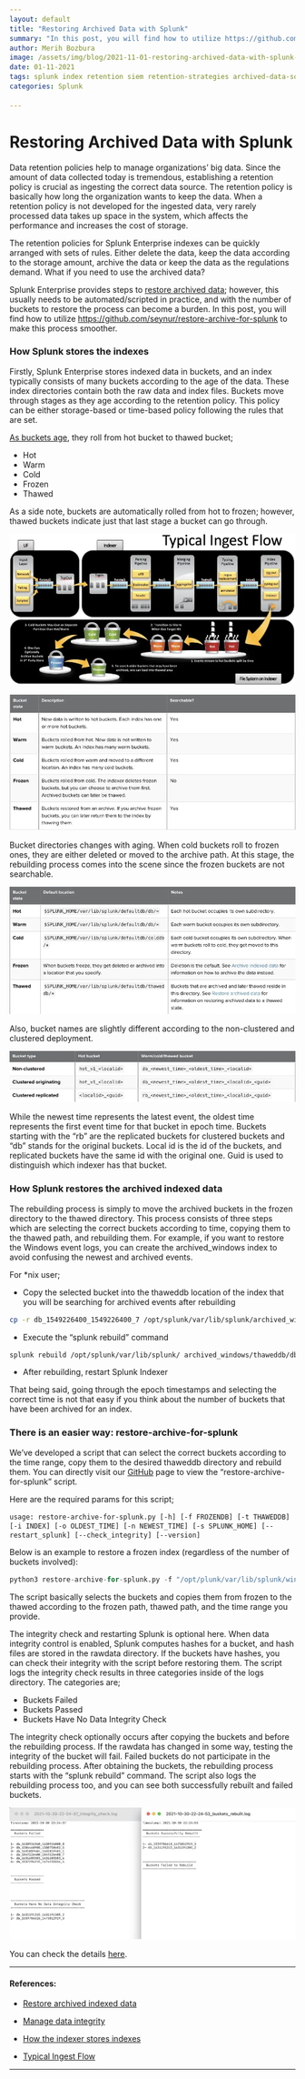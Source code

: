 ```yaml
---
layout: default
title: "Restoring Archived Data with Splunk"
summary: "In this post, you will find how to utilize https://github.com/seynur/restore-archive-for-splunk to make restoring process smoother."
author: Merih Bozbura
image: /assets/img/blog/2021-11-01-restoring-archived-data-with-splunk-1.webp
date: 01-11-2021
tags: splunk index retention siem retention-strategies archived-data-solutions
categories: Splunk

---
```


# Restoring Archived Data with Splunk

Data retention policies help to manage organizations’ big data. Since the amount of data collected today is tremendous, establishing a retention policy is crucial as ingesting the correct data source. The retention policy is basically how long the organization wants to keep the data. When a retention policy is not developed for the ingested data, very rarely processed data takes up space in the system, which affects the performance and increases the cost of storage.

The retention policies for Splunk Enterprise indexes can be quickly arranged with sets of rules. Either delete the data, keep the data according to the storage amount, archive the data or keep the data as the regulations demand. What if you need to use the archived data?

Splunk Enterprise provides steps to [restore archived data](https://github.com/seynur/restore-archive-for-splunk); however, this usually needs to be automated/scripted in practice, and with the number of buckets to restore the process can become a burden. In this post, you will find how to utilize https://github.com/seynur/restore-archive-for-splunk to make this process smoother.


### How Splunk stores the indexes

Firstly, Splunk Enterprise stores indexed data in buckets, and an index typically consists of many buckets according to the age of the data. These index directories contain both the raw data and index files. Buckets move through stages as they age according to the retention policy. This policy can be either storage-based or time-based policy following the rules that are set.

[As buckets age](https://docs.splunk.com/Documentation/Splunk/latest/Indexer/HowSplunkstoresindexes#How_data_ages), they roll from hot bucket to thawed bucket;

- Hot
- Warm
- Cold
- Frozen
- Thawed

As a side note, buckets are automatically rolled from hot to frozen; however, thawed buckets indicate just that last stage a bucket can go through.

![screenshot](/assets/img/blog/2021-11-01-restoring-archived-data-with-splunk-1.webp)

![screenshot](/assets/img/blog/2021-11-01-restoring-archived-data-with-splunk-2.webp)

Bucket directories changes with aging. When cold buckets roll to frozen ones, they are either deleted or moved to the archive path. At this stage, the rebuilding process comes into the scene since the frozen buckets are not searchable.

![screenshot](/assets/img/blog/2021-11-01-restoring-archived-data-with-splunk-3.webp)

Also, bucket names are slightly different according to the non-clustered and clustered deployment.

![screenshot](/assets/img/blog/2021-11-01-restoring-archived-data-with-splunk-4.webp)

While the newest time represents the latest event, the oldest time represents the first event time for that bucket in epoch time. Buckets starting with the “rb” are the replicated buckets for clustered buckets and “db” stands for the original buckets. Local id is the id of the buckets, and replicated buckets have the same id with the original one. Guid is used to distinguish which indexer has that bucket.

### How Splunk restores the archived indexed data

The rebuilding process is simply to move the archived buckets in the frozen directory to the thawed directory. This process consists of three steps which are selecting the correct buckets according to time, copying them to the thawed path, and rebuilding them. For example, if you want to restore the Windows event logs, you can create the archived_windows index to avoid confusing the newest and archived events.

For *nix user;

- Copy the selected bucket into the thaweddb location of the index that you will be searching for archived events after rebuilding

```bash
cp -r db_1549226400_1549226400_7 /opt/splunk/var/lib/splunk/archived_windows/thaweddb
```

- Execute the “splunk rebuild” command

```bash
splunk rebuild /opt/splunk/var/lib/splunk/ archived_windows/thaweddb/db_1549226400_1549226400_7
```

- After rebuilding, restart Splunk Indexer

That being said, going through the epoch timestamps and selecting the correct time is not that easy if you think about the number of buckets that have been archived for an index.

### There is an easier way: restore-archive-for-splunk

We’ve developed a script that can select the correct buckets according to the time range, copy them to the desired thaweddb directory and rebuild them. You can directly visit our [GitHub](https://github.com/seynur/restore-archive-for-splunk) page to view the “restore-archive-for-splunk” script.


Here are the required params for this script;

```
usage: restore-archive-for-splunk.py [-h] [-f FROZENDB] [-t THAWEDDB] [-i INDEX] [-o OLDEST_TIME] [-n NEWEST_TIME] [-s SPLUNK_HOME] [--restart_splunk] [--check_integrity] [--version]
```

Below is an example to restore a frozen index (regardless of the number of buckets involved):

``` python
python3 restore-archive-for-splunk.py -f "/opt/plunk/var/lib/splunk/windows/frozendb" -t "/opt/splunk/var/lib/splunk/archived_windows/thaweddb" -i "archived_windows" -o "2014-01-01 00:00:00" -n "2014-10-01 00:00:00" --check_integrity -s "/opt/splunk" --restart_splunk
```

The script basically selects the buckets and copies them from frozen to the thawed according to the frozen path, thawed path, and the time range you provide.

The integrity check and restarting Splunk is optional here. When data integrity control is enabled, Splunk computes hashes for a bucket, and hash files are stored in the rawdata directory. If the buckets have hashes, you can check their integrity with the script before restoring them. The script logs the integrity check results in three categories inside of the logs directory. The categories are;

- Buckets Failed
- Buckets Passed
- Buckets Have No Data Integrity Check

The integrity check optionally occurs after copying the buckets and before the rebuilding process. If the rawdata has changed in some way, testing the integrity of the bucket will fail. Failed buckets do not participate in the rebuilding process. After obtaining the buckets, the rebuilding process starts with the “splunk rebuild” command. The script also logs the rebuilding process too, and you can see both successfully rebuilt and failed buckets.

![screenshot](/assets/img/blog/2021-11-01-restoring-archived-data-with-splunk-5.webp)

You can check the details [here](https://github.com/seynur/restore-archive-for-splunk).

---


#### References:

- [Restore archived indexed data](https://docs.splunk.com/Documentation/Splunk/8.2.3/Indexer/Restorearchiveddata)

- [Manage data integrity](https://docs.splunk.com/Documentation/Splunk/8.2.3/Security/Dataintegritycontrol)

- [How the indexer stores indexes](https://docs.splunk.com/Documentation/Splunk/8.2.3/Indexer/HowSplunkstoresindexes)

- [Typical Ingest Flow](https://community.splunk.com/t5/Getting-Data-In/Diagrams-of-how-indexing-works-in-the-Splunk-platform-the-Masa/m-p/590774)


---
